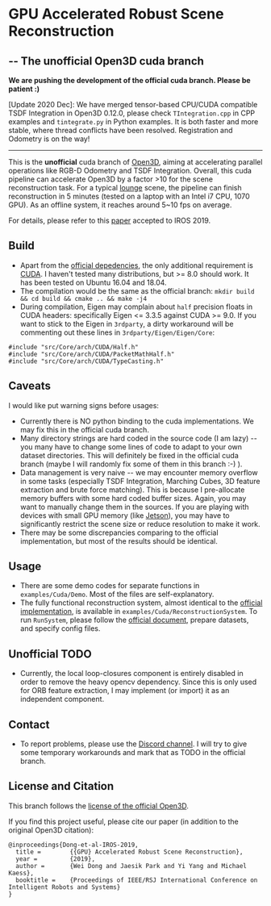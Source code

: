 # GPU Accelerated Robust Scene Reconstruction 
## -- The unofficial Open3D cuda branch

**We are pushing the development of the official cuda branch. Please be patient :)**

[Update 2020 Dec]: We have merged tensor-based CPU/CUDA compatible TSDF Integration in Open3D 0.12.0, please check `TIntegration.cpp` in CPP examples and `tintegrate.py` in Python examples. It is both faster and more stable, where thread conflicts have been resolved. Registration and Odometry is on the way!

------
This is the **unofficial** cuda branch of [Open3D](http://www.open3d.org/), aiming at accelerating parallel operations like RGB-D Odometry and TSDF Integration.
Overall, this cuda pipeline can accelerate Open3D by a factor >10 for the scene reconstruction task. For a typical [lounge](http://qianyi.info/scenedata.html) scene,
the pipeline can finish reconstruction in 5 minutes (tested on a laptop with an Intel i7 CPU, 1070 GPU). As an offline system, it reaches around 5~10 fps on average.

For details, please refer to this [paper](http://dongwei.info/publications/open3d-gpu.pdf) accepted to IROS 2019.

## Build
- Apart from the [official depedencies](http://www.open3d.org/docs/compilation.html), the only additional requirement is [CUDA](https://developer.nvidia.com/cuda-downloads).
I haven't tested many distributions, but >= 8.0 should work. It has been tested on Ubuntu 16.04 and 18.04.
- The compilation would be the same as the official branch: `mkdir build && cd build && cmake .. && make -j4`
- During compilation, Eigen may complain about `half` precision floats in CUDA headers: specifically Eigen <= 3.3.5 against CUDA >= 9.0.
If you want to stick to the Eigen in `3rdparty`, a dirty workaround will be commenting out these lines in `3rdparty/Eigen/Eigen/Core`:
```
#include "src/Core/arch/CUDA/Half.h"
#include "src/Core/arch/CUDA/PacketMathHalf.h"
#include "src/Core/arch/CUDA/TypeCasting.h"
```

## Caveats
I would like put warning signs before usages:
- Currently there is NO python binding to the cuda implementations. We may fix this in the official cuda branch.
- Many directory strings are hard coded in the source code (I am lazy) -- you many have to change some lines of code to adapt to your own dataset directories.
This will definitely be fixed in the official cuda branch (maybe I will randomly fix some of them in this branch :-) ).
- Data management is very naive -- we may encounter memory overflow in some tasks (especially TSDF Integration, Marching Cubes, 3D feature extraction and brute force matching).
This is because I pre-allocate memory buffers with some hard coded buffer sizes. Again, you may want to manually change them in the sources.
If you are playing with devices with small GPU memory (like [Jetson](https://developer.nvidia.com/embedded/buy/jetson-tx2)),
you may have to significantly restrict the scene size or reduce resolution to make it work.
- There may be some discrepancies comparing to the official implementation, but most of the results should be identical.

## Usage
- There are some demo codes for separate functions in `examples/Cuda/Demo`. Most of the files are self-explanatory.
- The fully functional reconstruction system, almost identical to the [official implementation](http://www.open3d.org/docs/tutorial/ReconstructionSystem/index.html),
is available in `examples/Cuda/ReconstructionSystem`. To run `RunSystem`, please follow the [official document](http://www.open3d.org/docs/tutorial/ReconstructionSystem/capture_your_own_dataset.html#make-a-new-configuration-file), prepare datasets, and specify config files.

## Unofficial TODO
- Currently, the local loop-closures component is entirely disabled in order to remove the heavy opencv dependency.
Since this is only used for ORB feature extraction, I may implement (or import) it as an independent component.

## Contact
- To report problems, please use the [Discord channel](https://discordapp.com/invite/D35BGvn).
I will try to give some temporary workarounds and mark that as TODO in the official branch.

## License and Citation
This branch follows the [license of the official Open3D](https://github.com/intel-isl/Open3D/blob/master/LICENSE).

If you find this project useful, please cite our paper (in addition to the original Open3D citation):
```
@inproceedings{Dong-et-al-IROS-2019,
  title =        {{GPU} Accelerated Robust Scene Reconstruction},
  year =         {2019},
  author =       {Wei Dong and Jaesik Park and Yi Yang and Michael Kaess},
  booktitle =    {Proceedings of IEEE/RSJ International Conference on Intelligent Robots and Systems}
}
```
